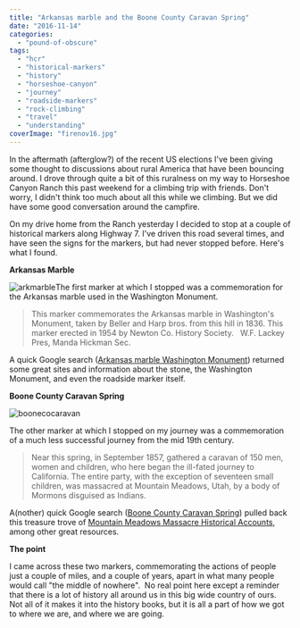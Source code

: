 ```yaml
---
title: "Arkansas marble and the Boone County Caravan Spring"
date: "2016-11-14"
categories: 
  - "pound-of-obscure"
tags: 
  - "hcr"
  - "historical-markers"
  - "history"
  - "horseshoe-canyon"
  - "journey"
  - "roadside-markers"
  - "rock-climbing"
  - "travel"
  - "understanding"
coverImage: "firenov16.jpg"
---
```


In the aftermath (afterglow?) of the recent US elections I've been giving some thought to discussions about rural America that have been bouncing around. I drove through quite a bit of this ruralness on my way to Horseshoe Canyon Ranch this past weekend for a climbing trip with friends. Don't worry, I didn't think too much about all this while we climbing. But we did have some good conversation around the campfire.

On my drive home from the Ranch yesterday I decided to stop at a couple of historical markers along Highway 7. I've driven this road several times, and have seen the signs for the markers, but had never stopped before. Here's what I found.

**Arkansas Marble**

![arkmarble](images/arkmarble1.jpg)The first marker at which I stopped was a commemoration for the Arkansas marble used in the Washington Monument.

> This marker commemorates the Arkansas marble in Washington's Monument, taken by Beller and Harp bros. from this hill in 1836. This marker erected in 1954 by Newton Co. History Society.   W.F. Lackey Pres, Manda Hickman Sec.

A quick Google search ([Arkansas marble Washington Monument](https://www.google.com/webhp?sourceid=chrome-instant&ion=1&espv=2&ie=UTF-8#q=arkansas+marble+washington+monument)) returned some great sites and information about the stone, the Washington Monument, and even the roadside marker itself.

**Boone County Caravan Spring**

![boonecocaravan](images/boonecocaravan.jpg)

The other marker at which I stopped on my journey was a commemoration of a much less successful journey from the mid 19th century.

> Near this spring, in September 1857, gathered a caravan of 150 men, women and children, who here began the ill-fated journey to California. The entire party, with the exception of seventeen small children, was massacred at Mountain Meadows, Utah, by a body of Mormons disguised as Indians.

A(nother) quick Google search ([Boone County Caravan Spring](https://www.google.com/webhp?sourceid=chrome-instant&ion=1&espv=2&ie=UTF-8#q=boone%20county%20caravan%20spring)) pulled back this treasure trove of [Mountain Meadows Massacre Historical Accounts](http://www.legendsofamerica.com/ut-mountainmeadowshistoricaccounts.html), among other great resources.

**The point**

I came across these two markers, commemorating the actions of people just a couple of miles, and a couple of years, apart in what many people would call "the middle of nowhere".  No real point here except a reminder that there is a lot of history all around us in this big wide country of ours. Not all of it makes it into the history books, but it is all a part of how we got to where we are, and where we are going.
